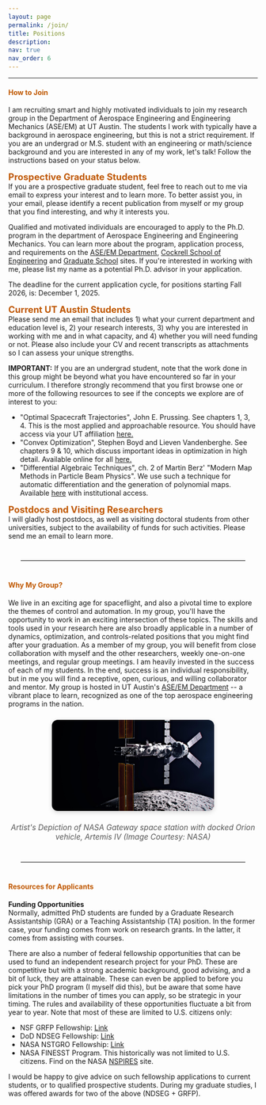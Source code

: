 ```yaml
---
layout: page
permalink: /join/
title: Positions
description: 
nav: true
nav_order: 6
---
```

<hr class="section-separator">

#### <strong style='color:#BF5700'>How to Join</strong>
I am recruiting smart and highly motivated individuals to join my research group in the Department of Aerospace Engineering and Engineering Mechanics (ASE/EM) at UT Austin. The students I work with typically have a background in aerospace engineering, but this is not a strict requirement. If you are an undergrad or M.S. student with an engineering or math/science background and you are interested in any of my work, let's talk! Follow the instructions based on your status below.

<strong style="color:#BF5700; font-size:1.15rem;">Prospective Graduate Students</strong><br>
If you are a prospective graduate student, feel free to reach out to me via email to express your interest and to learn more. To better assist you, in your email, please identify a recent publication from myself or my group that you find interesting, and why it interests you. 

Qualified and motivated individuals are encouraged to apply to the Ph.D. program in the department of Aerospace Engineering and Engineering Mechanics. You can learn more about the program, application process, and requirements on the [ASE/EM Department](https://www.ae.utexas.edu/graduate-programs/ase), [Cockrell School of Engineering](https://cockrell.utexas.edu/admissions/graduate/) and [Graduate School](https://gradschool.utexas.edu/admissions/apply) sites. If you're interested in working with me, please list my name as a potential Ph.D. advisor in your application. 

The deadline for the current application cycle, for positions starting Fall 2026, is: <span class="deadline">December 1, 2025</span>.

<strong style="color:#BF5700; font-size:1.15rem;">Current UT Austin Students</strong><br>
Please send me an email that includes 1) what your current department and education level is, 2) your research interests, 3) why you are interested in working with me and in what capacity, and 4) whether you will need funding or not. Please also include your CV and recent transcripts as attachments so I can assess your unique strengths.

**IMPORTANT:** If you are an undergrad student, note that the work done in this group might be beyond what you have encountered so far in your curriculum. I therefore strongly recommend that you first browse one or more of the following resources to see if the concepts we explore are of interest to you:
- "Optimal Spacecraft Trajectories", John E. Prussing. See chapters 1, 3, 4. This is the most applied and approachable resource. You should have access via your UT affiliation [here.](https://doi.org/10.1093/oso/9780198811084.001.0001)
- "Convex Optimization", Stephen Boyd and Lieven Vandenberghe. See chapters 9 & 10, which discuss important ideas in optimization in high detail. Available online for all [here.](https://stanford.edu/~boyd/cvxbook/)
- "Differential Algebraic Techniques", ch. 2 of Martin Berz' "Modern Map Methods in Particle Beam Physics". We use such a technique for automatic differentiation and the generation of polynomial maps. Available [here](https://doi.org/10.1016/S1076-5670(08)70228-3) with institutional access.

<strong style="color:#BF5700; font-size:1.15rem;">Postdocs and Visiting Researchers</strong><br>
I will gladly host postdocs, as well as visiting doctoral students from other universities, subject to the availability of funds for such activities. Please send me an email to learn more.
<hr style="border: none; border-top: 1px solid #ddd; margin: 2.5rem auto; width: 90%;">

#### <strong style='color:#BF5700'>Why My Group?</strong>
We live in an exciting age for spaceflight, and also a pivotal time to explore the themes of control and automation. In my group, you'll have the opportunity to work in an exciting intersection of these topics. The skills and tools used in your research here are also broadly applicable in a number of dynamics, optimization, and controls-related positions that you might find after your graduation. As a member of my group, you will benefit from close collaboration with myself and the other researchers, weekly one-on-one meetings, and regular group meetings. I am heavily invested in the success of each of my students. In the end, success is an individual responsibility, but in me you will find a receptive, open, curious, and willing collaborator and mentor. My group is hosted in UT Austin's [ASE/EM Department](https://www.ae.utexas.edu/) -- a vibrant place to learn, recognized as one of the top aerospace engineering programs in the nation. 
<br>
<img src="/assets/img/Gateway_ArtemisIV.png" alt="NASA Gateway conceptual image" 
     style="display:block; margin: 1.5rem auto; border-radius: 12px; 
            max-width: 65%; box-shadow: 0 3px 10px rgba(0,0,0,0.15);">
<p style="text-align:center; color:#555; font-size:0.95rem;">
  <em>Artist's Depiction of NASA Gateway space station with docked Orion vehicle, Artemis IV (Image Courtesy: NASA)</em>
</p>
<hr style="border: none; border-top: 1px solid #ddd; margin: 2.5rem auto; width: 90%;">

#### <strong style='color:#BF5700'>Resources for Applicants</strong>
**Funding Opportunities**<br>
Normally, admitted PhD students are funded by a Graduate Research Assistantship (GRA) or a Teaching Assistantship (TA) position. In the former case, your funding comes from work on research grants. In the latter, it comes from assisting with courses. 

There are also a number of federal fellowship opportunities that can be used to fund an independent research project for your PhD. These are competitive but with a strong academic background, good advising, and a bit of luck, they are attainable. These can even be applied to before you pick your PhD program (I myself did this), but be aware that some have limitations in the number of times you can apply, so be strategic in your timing. The rules and availability of these opportunities fluctuate a bit from year to year. Note that most of these are limited to U.S. citizens only:
- NSF GRFP Fellowship: [Link](https://www.nsfgrfp.org/)
- DoD NDSEG Fellowship: [Link](https://ndseg.org/)
- NASA NSTGRO Fellowship: [Link](https://www.nasa.gov/nasa-space-technology-graduate-research-opportunities-nstgro/)
- NASA FINESST Program. This historically was not limited to U.S. citizens. Find on the NASA [NSPIRES](https://nspires.nasaprs.com/) site.

I would be happy to give advice on such fellowship applications to current students, or to qualified prospective students. During my graduate studies, I was offered awards for two of the above (NDSEG + GRFP).
<br>